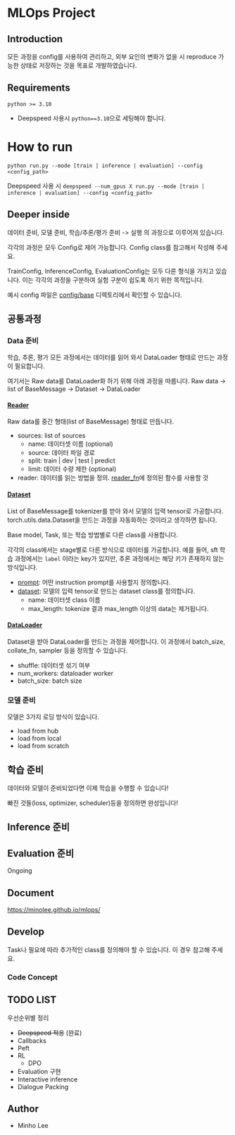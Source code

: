 # MLOps Project

## Introduction
모든 과정을 config를 사용하여 관리하고, 외부 요인의 변화가 없을 시 reproduce 가능한 상태로 저장하는 것을 목표로 개발하였습니다.

## Requirements
`python >= 3.10`

* Deepspeed 사용시 `python==3.10`으로 세팅해야 합니다.

# How to run
`python run.py --mode [train | inference | evaluation] --config <config_path>`

Deepspeed 사용 시 `deepspeed --num_gpus X run.py --mode [train | inference | evaluation] --config <config_path>`

## Deeper inside
데이터 준비, 모델 준비, 학습/추론/평가 준비 -> 실행 의 과정으로 이루어져 있습니다.

각각의 과정은 모두 Config로 제어 가능합니다. Config class를 참고해서 작성해 주세요.

TrainConfig, InferenceConfig, EvaluationConfig는 모두 다른 형식을 가지고 있습니다.
이는 각각의 과정을 구분하여 실험 구분이 쉽도록 하기 위한 목적입니다.

예시 config 파일은 [config/base](https://github.com/minolee/mlops/tree/main/config/base) 디렉토리에서 확인할 수 있습니다.

## 공통과정
### Data 준비

학습, 추론, 평가 모든 과정에서는 데이터를 읽어 와서 DataLoader 형태로 만드는 과정이 필요합니다.

여기서는 Raw data를 DataLoader화 하기 위해 아래 과정을 따릅니다.
Raw data -> list of BaseMessage -> Dataset -> DataLoader

#### [Reader](https://github.com/minolee/mlops/blob/main/src/data/reader/config.py)
Raw data를 중간 형태(list of BaseMessage) 형태로 만듭니다.

* sources: list of sources
  * name: 데이터셋 이름 (optional)
  * source: 데이터 파일 경로
  * split: train | dev | test | predict
  * limit: 데이터 수량 제한 (optional)
* reader: 데이터를 읽는 방법을 정의. [reader_fn](https://github.com/minolee/mlops/blob/main/src/data/reader/reader.py)에 정의된 함수를 사용할 것

#### [Dataset](https://github.com/minolee/mlops/blob/main/src/data/dataset/config.py)
List of BaseMessage를 tokenizer를 받아 와서 모델의 입력 tensor로 가공합니다. torch.utils.data.Dataset을 만드는 과정을 자동화하는 것이라고 생각하면 됩니다. 

Base model, Task, 또는 학습 방법별로 다른 class를 사용합니다.

각각의 class에서는 stage별로 다른 방식으로 데이터를 가공합니다. 예를 들어, sft 학습 과정에서는 `label` 이라는 key가 있지만, 추론 과정에서는 해당 키가 존재하지 않는 방식입니다.

* [prompt](https://github.com/minolee/mlops/blob/main/src/data/dataset/prompt.py): 어떤 instruction prompt를 사용할지 정의합니다.
* [dataset](https://github.com/minolee/mlops/blob/main/src/data/dataset/dataset.py): 모델의 입력 tensor로 만드는 dataset class를 정의합니다.
  * name: 데이터셋 class 이름
  * max_length: tokenize 결과 max_length 이상의 data는 제거됩니다.

#### [DataLoader](https://github.com/minolee/mlops/blob/main/src/data/dataloader/config.py)
Dataset을 받아 DataLoader를 만드는 과정을 제어합니다. 이 과정에서 batch_size, collate_fn, sampler 등을 정의할 수 있습니다.

* shuffle: 데이터셋 섞기 여부
* num_workers: dataloader worker
* batch_size: batch size


### 모델 준비
모델은 3가지 로딩 방식이 있습니다.

* load from hub
* load from local
* load from scratch


## 학습 준비
데이터와 모델이 준비되었다면 이제 학습을 수행할 수 있습니다!

빠진 것들(loss, optimizer, scheduler)등을 정의하면 완성입니다!



## Inference 준비

## Evaluation 준비
Ongoing

## Document
https://minolee.github.io/mlops/

## Develop

Task나 필요에 따라 추가적인 class를 정의해야 할 수 있습니다. 이 경우 참고해 주세요.

### Code Concept


## TODO LIST
우선순위별 정리

* <strike>Deepspeed 적용</strike> (완료)
* Callbacks
* Peft
* RL
  * DPO
* Evaluation 구현
* Interactive inference
* Dialogue Packing

## Author
- Minho Lee